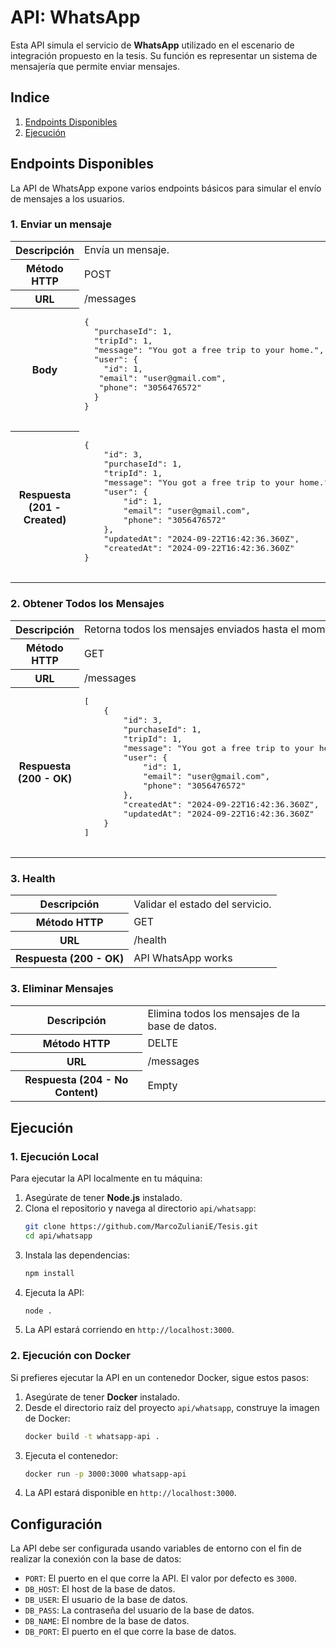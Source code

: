 # API: WhatsApp

Esta API simula el servicio de **WhatsApp** utilizado en el escenario de integración propuesto en la tesis. Su función es representar un sistema de mensajería que permite enviar mensajes.

## Indice

1. [Endpoints Disponibles](#endpoints-disponibles)
2. [Ejecución](#ejecución)

## Endpoints Disponibles

La API de WhatsApp expone varios endpoints básicos para simular el envío de mensajes a los usuarios.

### 1. Enviar un mensaje

<table>
  <tr>
    <th>Descripción</th>
    <td>Envía un mensaje.</td>
  </tr>
  <tr>
    <th>Método HTTP</th>
    <td>POST</td>
  </tr>
  <tr>
    <th>URL</th>
    <td>/messages</td>
  </tr>
  <tr>
    <th>Body</th>
    <td>
      <pre>
{
  "purchaseId": 1,
  "tripId": 1,
  "message": "You got a free trip to your home.",
  "user": {
    "id": 1,
   "email": "user@gmail.com",
   "phone": "3056476572"
  }
}
      </pre>
    </td>
  </tr>
  <tr>
    <th>Respuesta (201 - Created)</th>
    <td>
      <pre>
{
    "id": 3,
    "purchaseId": 1,
    "tripId": 1,
    "message": "You got a free trip to your home.",
    "user": {
        "id": 1,
        "email": "user@gmail.com",
        "phone": "3056476572"
    },
    "updatedAt": "2024-09-22T16:42:36.360Z",
    "createdAt": "2024-09-22T16:42:36.360Z"
}
      </pre>
    </td>
  </tr>
</table>

### 2. Obtener Todos los Mensajes

<table>
  <tr>
    <th>Descripción</th>
    <td>Retorna todos los mensajes enviados hasta el momento.</td>
  </tr>
  <tr>
    <th>Método HTTP</th>
    <td>GET</td>
  </tr>
  <tr>
    <th>URL</th>
    <td>/messages</td>
  </tr>
  <tr>
    <th>Respuesta (200 - OK)</th>
    <td>
      <pre>
[
    {
        "id": 3,
        "purchaseId": 1,
        "tripId": 1,
        "message": "You got a free trip to your home.",
        "user": {
            "id": 1,
            "email": "user@gmail.com",
            "phone": "3056476572"
        },
        "createdAt": "2024-09-22T16:42:36.360Z",
        "updatedAt": "2024-09-22T16:42:36.360Z"
    }
]
      </pre>
    </td>
  </tr>
</table>

### 3. Health

<table>
  <tr>
    <th>Descripción</th>
    <td>Validar el estado del servicio.</td>
  </tr>
  <tr>
    <th>Método HTTP</th>
    <td>GET</td>
  </tr>
  <tr>
    <th>URL</th>
    <td>/health</td>
  </tr>
  <tr>
    <th>Respuesta (200 - OK)</th>
    <td>
      API WhatsApp works
    </td>
  </tr>
</table>

### 3. Eliminar Mensajes

<table>
  <tr>
    <th>Descripción</th>
    <td>Elimina todos los mensajes de la base de datos.</td>
  </tr>
  <tr>
    <th>Método HTTP</th>
    <td>DELTE</td>
  </tr>
  <tr>
    <th>URL</th>
    <td>/messages</td>
  </tr>
  <tr>
    <th>Respuesta (204 - No Content)</th>
    <td>
      Empty       
    </td>
  </tr>
</table>

## Ejecución

### 1. Ejecución Local

Para ejecutar la API localmente en tu máquina:

1. Asegúrate de tener **Node.js** instalado.
2. Clona el repositorio y navega al directorio `api/whatsapp`:
   ```bash
   git clone https://github.com/MarcoZulianiE/Tesis.git
   cd api/whatsapp
   ```
3. Instala las dependencias:
   ```bash
   npm install
   ```
4. Ejecuta la API:
   ```bash
   node .
   ```
5. La API estará corriendo en `http://localhost:3000`.

### 2. Ejecución con Docker

Si prefieres ejecutar la API en un contenedor Docker, sigue estos pasos:

1. Asegúrate de tener **Docker** instalado.
2. Desde el directorio raíz del proyecto `api/whatsapp`, construye la imagen de Docker:
   ```bash
   docker build -t whatsapp-api .
   ```
3. Ejecuta el contenedor:
   ```bash
   docker run -p 3000:3000 whatsapp-api
   ```
4. La API estará disponible en `http://localhost:3000`.

## Configuración

La API debe ser configurada usando variables de entorno con el fin de realizar la conexión con la base de datos:

- `PORT`: El puerto en el que corre la API. El valor por defecto es `3000`.
- `DB_HOST`: El host de la base de datos.
- `DB_USER`: El usuario de la base de datos.
- `DB_PASS`: La contraseña del usuario de la base de datos.
- `DB_NAME`: El nombre de la base de datos.
- `DB_PORT`: El puerto en el que corre la base de datos.
